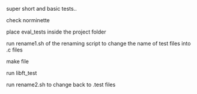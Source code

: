 super short and basic tests..

check norminette

place eval_tests inside the project folder

run rename1.sh of the renaming script to change the name of test files into .c files

make file

run libft_test

run rename2.sh to change back to .test files
